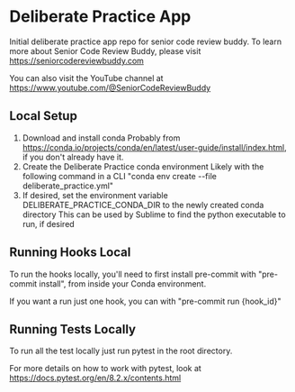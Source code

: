 # Deliberate Practice App
Initial deliberate practice app repo for senior code review buddy.
To learn more about Senior Code Review Buddy, please visit https://seniorcodereviewbuddy.com

You can also visit the YouTube channel at https://www.youtube.com/@SeniorCodeReviewBuddy


## Local Setup

1) Download and install conda
    Probably from https://conda.io/projects/conda/en/latest/user-guide/install/index.html, if you don't already have it.
2) Create the Deliberate Practice conda environment
    Likely with the following command in a CLI "conda env create --file deliberate_practice.yml"
3) If desired, set the environment variable DELIBERATE_PRACTICE_CONDA_DIR to the newly created conda directory
    This can be used by Sublime to find the python executable to run, if desired

## Running Hooks Local

To run the hooks locally, you'll need to first install pre-commit with "pre-commit install", from inside
your Conda environment.

If you want a run just one hook, you can with "pre-commit run {hook_id}"

## Running Tests Locally

To run all the test locally just run pytest in the root directory.

For more details on how to work with pytest, look at https://docs.pytest.org/en/8.2.x/contents.html
